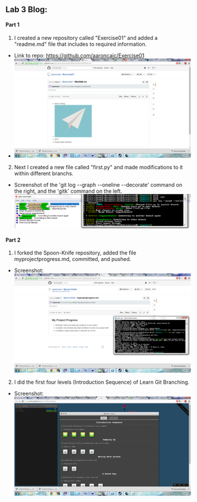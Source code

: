## Lab 3 Blog:


#### Part 1
1. I created a new repository called "Exercise01" and added a "readme.md" file that includes to required information.
 * Link to repo: https://github.com/aaroncaic/Exercise01
 * ![](https://raw.githubusercontent.com/aaroncaic/CSCI2961-Blog/master/Lab%20Screenshots/Lab3_1.png)

2. Next I created a new file called "first.py" and made modifications to it within different branchs.
 * Screenshot of the 'git log --graph --oneline --decorate' command on the right, and the 'gitk' command on the left.
 ![](https://raw.githubusercontent.com/aaroncaic/CSCI2961-Blog/master/Lab%20Screenshots/Lab3_2.png)


#### Part 2
1. I forked the Spoon-Knife repository, added the file myprojectprogress.md, committed, and pushed.
 * Screenshot:
 ![](https://raw.githubusercontent.com/aaroncaic/CSCI2961-Blog/master/Lab%20Screenshots/Lab3_3.png)

2. I did the first four levels (Introduction Sequence) of Learn Git Branching.
 * Screenshot:
 ![](https://raw.githubusercontent.com/aaroncaic/CSCI2961-Blog/master/Lab%20Screenshots/Lab3_4.png)
